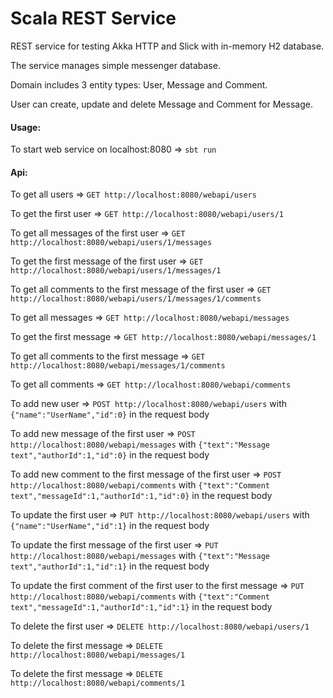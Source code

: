 # Scala REST Service

REST service for testing Akka HTTP and Slick
with in-memory H2 database.

The service manages simple messenger database.

Domain includes 3 entity types: User, Message and Comment.

User can create, update and delete Message and Comment for Message.
 
#### Usage:
To start web service on localhost:8080 => `sbt run`
#### Api:
To get all users => `GET http://localhost:8080/webapi/users`

To get the first user => `GET http://localhost:8080/webapi/users/1`

To get all messages of the first user => `GET http://localhost:8080/webapi/users/1/messages`

To get the first message of the first user => `GET http://localhost:8080/webapi/users/1/messages/1`

To get all comments to the first message of the first user => `GET http://localhost:8080/webapi/users/1/messages/1/comments`

To get all messages => `GET http://localhost:8080/webapi/messages`

To get the first message => `GET http://localhost:8080/webapi/messages/1`

To get all comments to the first message => `GET http://localhost:8080/webapi/messages/1/comments`

To get all comments => `GET http://localhost:8080/webapi/comments`

To add new user => `POST http://localhost:8080/webapi/users` with `{"name":"UserName","id":0}` in the request body

To add new message of the first user => `POST http://localhost:8080/webapi/messages` with `{"text":"Message text","authorId":1,"id":0}` in the request body

To add new comment to the first message of the first user => `POST http://localhost:8080/webapi/comments` with `{"text":"Comment text","messageId":1,"authorId":1,"id":0}` in the request body

To update the first user => `PUT http://localhost:8080/webapi/users` with `{"name":"UserName","id":1}` in the request body

To update the first message of the first user => `PUT http://localhost:8080/webapi/messages` with `{"text":"Message text","authorId":1,"id":1}` in the request body

To update the first comment of the first user to the first message => `PUT http://localhost:8080/webapi/comments` with `{"text":"Comment text","messageId":1,"authorId":1,"id":1}` in the request body

To delete the first user => `DELETE http://localhost:8080/webapi/users/1`

To delete the first message => `DELETE http://localhost:8080/webapi/messages/1`

To delete the first message => `DELETE http://localhost:8080/webapi/comments/1`